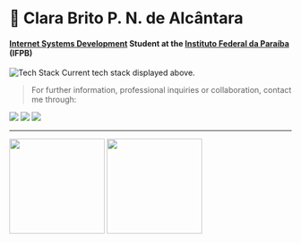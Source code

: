 <h1 align="left">👤 <strong>Clara Brito P. N. de Alcântara</strong></h1>

#### [Internet Systems Development](https://estudante.ifpb.edu.br/cursos/39/) Student at the [Instituto Federal da Paraíba](https://www.ifpb.edu.br/joaopessoa) (IFPB)
  <img src="https://skillicons.dev/icons?i=python,django,react,cs,tailwindcss,cpp,postgresql,js,linux&theme=light" alt="Tech Stack" />
Current tech stack displayed above.

> For further information, professional inquiries or collaboration, contact me through:
<p>
  <a href="https://linkedin.com/in/clara-nunes-de-alcantara/"><img src="https://img.shields.io/badge/LinkedIn-0077B5?style=for-the-badge&logo=linkedin&logoColor=white"></img></a>
  <a href="mailto:clarabpnalcantara@gmail.com"><img src="https://img.shields.io/badge/Gmail-D14836?style=for-the-badge&logo=gmail&logoColor=white"></img></a>
  <a href="https://www.instagram.com/clarabalcantara/"><img src="https://img.shields.io/badge/Instagram-E4405F?style=for-the-badge&logo=instagram&logoColor=white"></img></a>
</p>

---
<p>
  <img height="170" src="https://github-readme-stats.vercel.app/api?username=oiclai&show_icons=true&theme=compact" />
  <img height="170" src="https://github-readme-stats.vercel.app/api/top-langs/?username=oiclai&layout=compact" />
</p>
